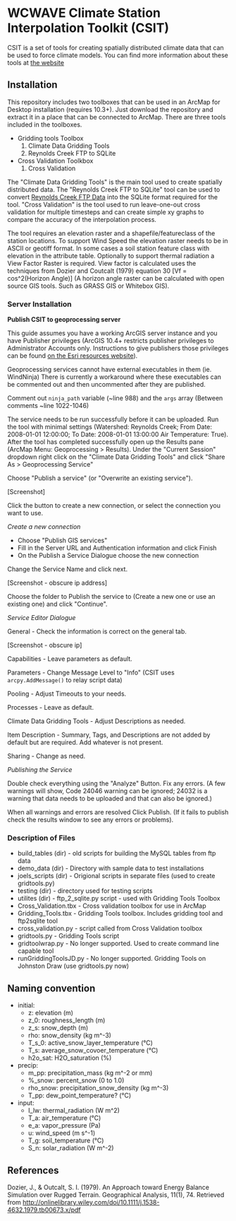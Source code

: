 # WCWAVE Climate Station Interpolation Toolkit (CSIT)

CSIT is a set of tools for creating spatially distributed climate data that can be used to force climate models. You can find more information about these tools at [the website][1]

## Installation


This repository includes two toolboxes that can be used in an ArcMap for Desktop installation (requires 10.3+). Just download the repository and extract it in a place that can be connected to ArcMap.  There are three tools included in the toolboxes. 

* Gridding tools Toolbox
  1. Climate Data Gridding Tools
  2. Reynolds Creek FTP to SQLite
* Cross Validation Toolkbox
  1. Cross Validation

The "Climate Data Gridding Tools" is the main tool used to create spatially distributed data. The "Reynolds Creek FTP to SQLite" tool can be used to convert [Reynolds Creek FTP Data][2] into the SQLite format required for the tool. "Cross Validation" is the tool used to run leave-one-out cross validation for multiple timesteps and can create simple xy graphs to compare the accuracy of the interpolation process.

The tool requires an elevation raster and a shapefile/featureclass of the station locations. To support Wind Speed the elevation raster needs to be in ASCII or geotiff format.  In some cases a soil station feature class with elevation in the attribute table. Optionally to support thermal radiation a View Factor Raster is required. View factor is calculated uses the techniques from  Dozier and Coutcalt (1979) equation 30 [Vf = cos^2(Horizon Angle)] (A horizon angle raster can be calculated with open source GIS tools. Such as GRASS GIS or Whitebox GIS).

### Server Installation

**Publish CSIT to geoprocessing server**

This guide assumes you have a working ArcGIS server instance and you have Publisher privileges (ArcGIS 10.4+ restricts publisher privileges to Administrator Accounts only.  Instructions to give publishers those privileges can be found [on the Esri resources website](http://server.arcgis.com/en/server/latest/administer/windows/change-geoprocessing-service-and-service-extension-publishing-privileges.htm)).

Geoprocessing services cannot have external executables in them (ie. WindNinja)  There is currently a workaround where these executables can be commented out and then uncommented after they are published.

Comment out `ninja_path` variable (~line 988) and the `args` array (Between comments ~line 1022-1046)

The service needs to be run successfully before it can be uploaded. Run the tool with minimal settings (Watershed: Reynolds Creek; From Date: 2008-01-01 12:00:00; To Date: 2008-01-01 13:00:00 Air Temperature: True).  After the tool has completed successfully open up the Results pane (ArcMap Menu: Geoprocessing > Results).  Under the "Current Session" dropdown right click on the "Climate Data Gridding Tools" and click "Share As > Geoprocessing Service"

Choose "Publish a service" (or "Overwrite an existing service").

[Screenshot]

Click the button to create a new connection, or select the connection you want to use.

_Create a new connection_ 

- Choose "Publish GIS services"
- Fill in the Server URL and Authentication information and click Finish
- On the Publish a Service Dialogue choose the new connection 

Change the Service Name and click next.

[Screenshot - obscure ip address]

Choose the folder to Publish the service to (Create a new one or use an existing one) and click "Continue".

_Service Editor Dialogue_

General - Check the information is correct on the general tab. 

[Screenshot - obscure ip]

Capabilities - Leave parameters as default.

Parameters - Change Message Level to "Info" (CSIT uses `arcpy.AddMessage()` to relay script data)

Pooling - Adjust Timeouts to your needs.

Processes - Leave as default.

Climate Data Gridding Tools - Adjust Descriptions as needed.

Item Description - Summary, Tags, and Descriptions are not added by default but are required.  Add whatever is not present.

Sharing - Change as need.

_Publishing the Service_

Double check everything using the "Analyze" Button.  Fix any errors. (A few warnings will show, Code 24046 warning can be ignored; 24032 is a warning that data needs to be uploaded and that can also be ignored.)

When all warnings and errors are resolved Click Publish. (If it fails to publish check the results window to see any errors or problems).


### Description of Files

- build_tables (dir) - old scripts for building the MySQL tables from ftp data
- demo_data (dir) - Directory with sample data to test installations
- joels_scripts (dir) - Origional scripts in separate files (used to create gridtools.py)
- testing (dir) - directory used for testing scripts
- utilites (dir) - ftp_2_sqlite.py script - used with Gridding Tools Toolbox
- Cross_Validation.tbx - Cross validation toolbox for use in ArcMap
- Gridding_Tools.tbx - Gridding Tools toolbox. Includes gridding tool and ftp2sqlite tool
- cross_validation.py - script called from Cross Validation toolbox
- gridtools.py - Gridding Tools script
- gridtoolwrap.py - No longer supported. Used to create command line capable tool
- runGriddingToolsJD.py - No longer supported. Gridding Tools on Johnston Draw (use gridtools.py now)

## Naming convention

* initial:
   * z: elevation (m)
   * z_0: roughness_length (m)
   * z_s: snow_depth (m)
   * rho: snow_density (kg m^-3)
   * T_s_0: active_snow_layer_temperature (°C)
   * T_s: average_snow_covoer_temperature (°C)
   * h2o_sat: H2O_saturation (%)
* precip:
   * m_pp: precipitation_mass (kg m^-2 or mm)
   * %_snow: percent_snow (0 to 1.0)
   * rho_snow: precipitation_snow_density (kg m^-3)
   * T_pp: dew_point_temperature? (°C)
* input:
   * I_lw: thermal_radiation (W m^2)
   * T_a: air_temperature (°C)
   * e_a: vapor_pressure (Pa)
   * u: wind_speed (m s^-1)
   * T_g: soil_temperature (°C)
   * S_n: solar_radiation (W m^-2)
   
## References

Dozier, J., & Outcalt, S. I. (1979). An Approach toward Energy Balance Simulation over Rugged Terrain. Geographical Analysis, 11(1), 74. Retrieved from http://onlinelibrary.wiley.com/doi/10.1111/j.1538-4632.1979.tb00673.x/pdf

[1]: http://geoviz.geology.isu.edu/delparte_labs/VWCSIT/index.php
[2]: ftp://ftp.nwrc.ars.usda.gov/publicdatabase/reynolds-creek/
